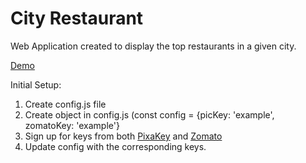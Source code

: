 # City Restaurant

Web Application created to display the top restaurants in a given city.

[Demo](https://jordanfalcon.dev/projects/city_viewer/index.html)

Initial Setup:

1. Create config.js file
2. Create object in config.js (const config = {picKey: 'example', zomatoKey: 'example'}
3. Sign up for keys from both [PixaKey](https://pixabay.com/service/about/api/) and [Zomato](https://developers.zomato.com/api)
4. Update config with the corresponding keys.
